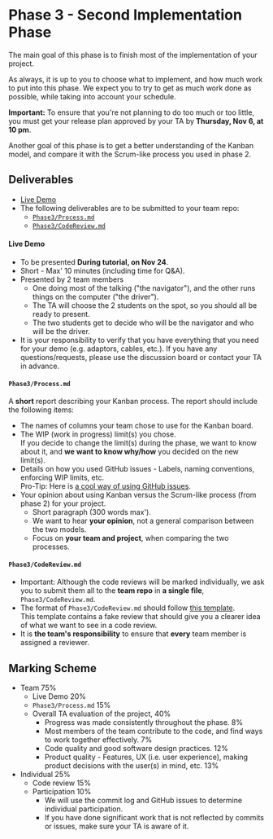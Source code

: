 # Phase 3 - Second Implementation Phase

The main goal of this phase is to finish most of the implementation of your project.

As always, it is up to you to choose what to implement, and how much work to put into this phase.
We expect you to try to get as much work done as possible, while taking into account your schedule.

__Important:__ To ensure that you're not planning to do too much or too little, you must get your release plan approved by your TA by __Thursday, Nov 6, at 10 pm__.

Another goal of this phase is to get a better understanding of the Kanban model, 
and compare it with the Scrum-like process you used in phase 2.



## Deliverables

 * [Live Demo](#live-demo)
 * The following deliverables are to be submitted to your team repo:
   * [`Phase3/Process.md`](#phase3processmd)
   * [`Phase3/CodeReview.md`](#phase3codereviewmd)


#### Live Demo

 * To be presented __During tutorial, on Nov 24__.
 * Short - Max' 10 minutes (including time for Q&A).
 * Presented by 2 team members
   * One doing most of the talking ("the navigator"), and the other runs things on the computer ("the driver").
   * The TA will choose the 2 students on the spot, so you should all be ready to present.
   * The two students get to decide who will be the navigator and who will be the driver.
 * It is your responsibility to verify that you have everything that you need for your demo (e.g. adaptors, cables, etc.). If you have any questions/requests, please use the discussion board or contact your TA in advance.


#### `Phase3/Process.md`
 
 A __short__ report describing your Kanban process. The report should include the following items:
 
  * The names of columns your team chose to use for the Kanban board.
  * The WIP (work in progress) limit(s) you chose.     
    If you decide to change the limit(s) during the phase, we want to know about it, and __we want to know why/how__ you decided on the new limit(s).
  * Details on how you used GitHub issues - Labels, naming conventions, enforcing WIP limits, etc.     
    Pro-Tip: Here is [a cool way of using GitHub issues](https://help.github.com/articles/closing-issues-via-commit-messages/).
  * Your opinion about using Kanban versus the Scrum-like process (from phase 2) for your project.     
    * Short paragraph (300 words max').
    * We want to hear __your opinion__, not a general comparison between the two models.
    * Focus on __your team and project__, when comparing the two processes.
    
  

#### `Phase3/CodeReview.md`

 * Important: Although the code reviews will be marked individually, we ask you to submit them all to the __team repo__ in __a single file__, `Phase3/CodeReview.md`.
 * The format of `Phase3/CodeReview.md` should follow [this template](codeReviewTemplate.md
).     
 This template contains a fake review that should give you a clearer idea of what we want to see in a code review.
 * It is __the team's responsibility__ to ensure that __every__ team member is assigned a reviewer.



## Marking Scheme

 * Team  75%
   * Live Demo   20%
   * `Phase3/Process.md`   15%
   * Overall TA evaluation of the project, 40%
     * Progress was made consistently throughout the phase. 8%
     * Most members of the team contribute to the code, and find ways to work together effectively. 7%
     * Code quality and good software design practices. 12%
     * Product quality - Features, UX (i.e. user experience), making product decisions with the user(s) in mind, etc. 13%
 * Individual   25%
   * Code review 15% 
   * Participation 10%
     * We will use the commit log and GitHub issues to determine individual participation.     
     * If you have done significant work that is not reflected by commits or issues, make sure your TA is aware of it.
   



